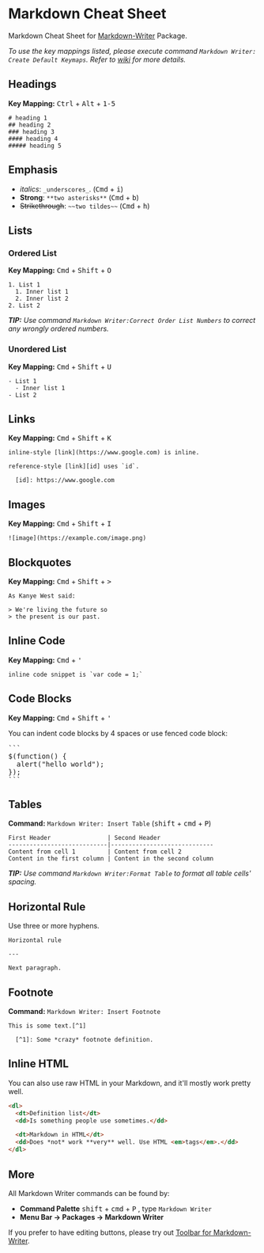 # Markdown Cheat Sheet

Markdown Cheat Sheet for [Markdown-Writer](https://atom.io/packages/markdown-writer) Package.

_To use the key mappings listed, please execute command `Markdown Writer: Create Default Keymaps`. Refer to [wiki][cad8eb1b] for more details._

  [cad8eb1b]: https://github.com/zhuochun/md-writer/wiki/Settings-for-Keymaps "Settings for Keymaps"

## Headings

**Key Mapping:** <kbd>Ctrl</kbd> + <kbd>Alt</kbd> + <kbd>1-5</kbd>

```
# heading 1
## heading 2
### heading 3
#### heading 4
##### heading 5
```

## Emphasis

- _italics_: `_underscores_`. (<kbd>Cmd</kbd> + <kbd>i</kbd>)
- **Strong**: `**two asterisks**` (<kbd>Cmd</kbd> + <kbd>b</kbd>)
- ~~Strikethrough~~: `~~two tildes~~` (<kbd>Cmd</kbd> + <kbd>h</kbd>)

## Lists

### Ordered List

**Key Mapping:** <kbd>Cmd</kbd> + <kbd>Shift</kbd> + <kbd>O</kbd>

```
1. List 1
  1. Inner list 1
  2. Inner list 2
2. List 2
```

_**TIP:** Use command `Markdown Writer:Correct Order List Numbers` to correct any wrongly ordered numbers._

### Unordered List

**Key Mapping:** <kbd>Cmd</kbd> + <kbd>Shift</kbd> + <kbd>U</kbd>

```
- List 1
  - Inner list 1
- List 2
```

## Links

**Key Mapping:** <kbd>Cmd</kbd> + <kbd>Shift</kbd> + <kbd>K</kbd>

```
inline-style [link](https://www.google.com) is inline.

reference-style [link][id] uses `id`.

  [id]: https://www.google.com
```

## Images

**Key Mapping:** <kbd>Cmd</kbd> + <kbd>Shift</kbd> + <kbd>I</kbd>

```
![image](https://example.com/image.png)
```

## Blockquotes

**Key Mapping:** <kbd>Cmd</kbd> + <kbd>Shift</kbd> + <kbd>></kbd>

```
As Kanye West said:

> We're living the future so
> the present is our past.
```

## Inline Code

**Key Mapping:** <kbd>Cmd</kbd> + <kbd>'</kbd>

```
inline code snippet is `var code = 1;`
```

## Code Blocks

**Key Mapping:** <kbd>Cmd</kbd> + <kbd>Shift</kbd> + <kbd>'</kbd>

You can indent code blocks by 4 spaces or use fenced code block:

<pre>
```
$(function() {
  alert("hello world");
});
```
</pre>

## Tables

**Command:** `Markdown Writer: Insert Table` (<kbd>shift</kbd> + <kbd>cmd</kbd> + <kbd>P</kbd>)

```
First Header                | Second Header
----------------------------|-----------------------------
Content from cell 1         | Content from cell 2
Content in the first column | Content in the second column
```

_**TIP:** Use command `Markdown Writer:Format Table` to format all table cells' spacing._

## Horizontal Rule

Use three or more hyphens.

```
Horizontal rule

---

Next paragraph.
```

## Footnote

**Command:** `Markdown Writer: Insert Footnote`

```
This is some text.[^1]

  [^1]: Some *crazy* footnote definition.
```

## Inline HTML

You can also use raw HTML in your Markdown, and it'll mostly work pretty well.

```html
<dl>
  <dt>Definition list</dt>
  <dd>Is something people use sometimes.</dd>

  <dt>Markdown in HTML</dt>
  <dd>Does *not* work **very** well. Use HTML <em>tags</em>.</dd>
</dl>
```

## More

All Markdown Writer commands can be found by:

- **Command Palette** <kbd>shift</kbd> + <kbd>cmd</kbd> + <kbd>P</kbd> , type `Markdown Writer`
- **Menu Bar -> Packages -> Markdown Writer**

If you prefer to have editing buttons, please try out [Toolbar for Markdown-Writer][340d47db].

  [340d47db]: https://atom.io/packages/tool-bar-markdown-writer "Toolbar for Markdown-Writer"
